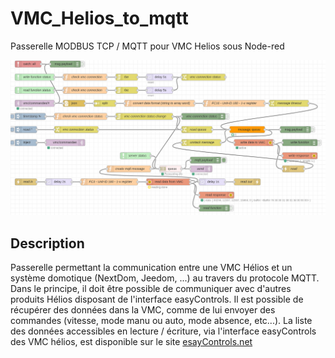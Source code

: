 # VMC_Helios_to_mqtt
Passerelle MODBUS TCP / MQTT pour VMC Helios sous Node-red

![alt text](https://raw.githubusercontent.com/NextDom/VMC_Helios_to_mqtt/master/Helios_to_mqtt.png)

## Description

Passerelle permettant la communication entre une VMC Hélios et un système domotique (NextDom, Jeedom, ...) au travers du protocole MQTT. Dans le principe, il doit être possible de communiquer avec d'autres produits Hélios disposant de l'interface easyControls.
Il est possible de récupérer des données dans la VMC, comme de lui envoyer des commandes (vitesse, mode manu ou auto, mode absence, etc...).
La liste des données accessibles en lecture / écriture, via l'interface easyControls des VMC hélios, est disponible sur le site [esayControls.net](https://www.easycontrols.net/de/service/downloads/send/4-software/16-modbus-dokumentation-f%C3%BCr-kwl-easycontrols-ger%C3%A4te)
